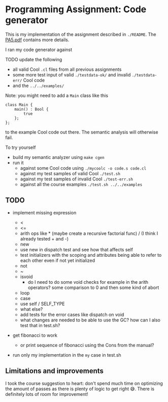 # Programming Assignment: Code generator

This is my implementation of the assignment described in `./README`. The
[PA5.pdf](https://web.stanford.edu/class/cs143/handouts/PA4.pdf) contains more details.

I ran my code generator against

TODO update the following

* all valid Cool `.cl` files from all previous assignments
* some more test input of valid `./testdata-ok/` and invalid `./testdata-err/` Cool code
* and the `../../examples/`

Note: you might need to add a `Main` class like this

```
class Main {
	main() : Bool {
		true
	};
};
```

to the example Cool code out there. The semantic analysis will otherwise fail.

To try yourself

* build my semantic analyzer using `make cgen`
* run it
  * against some Cool code using `./mycoolc -o code.s code.cl`
  * against my test samples of valid Cool `./test.sh`
  * against my test samples of invalid Cool `./test-err.sh`
  * against all the course examples `./test.sh ../../examples`

## TODO

* implement missing expression
  * <
  * <=
  * arith ops like * (maybe create a recursive factorial func) / (I think I already tested + and -)
  * new
  * use new in dispatch test and see how that affects self
  * test initializers with the scoping and attributes being able to refer to each other even if not
    yet initialized
  * not
  * ~
  * isvoid
    * do I need to do some void checks for example in the arith operators? some comparison to 0 and
      then some kind of abort
  * loop
  * case
  * use self / SELF_TYPE
  * what else?
  * add tests for the error cases like dispatch on void
  * what changes are needed to be able to use the GC? how can I also test that in test.sh?

* get fibonacci to work
  * or print sequence of fibonacci using the Cons from the manual?

* run only my implementation in the `my` case in test.sh

## Limitations and improvements

I took the course suggestion to heart: don't spend much time on optimizing the amount of passes as
there is plenty of logic to get right 😅. There is definitely lots of room for improvement!

